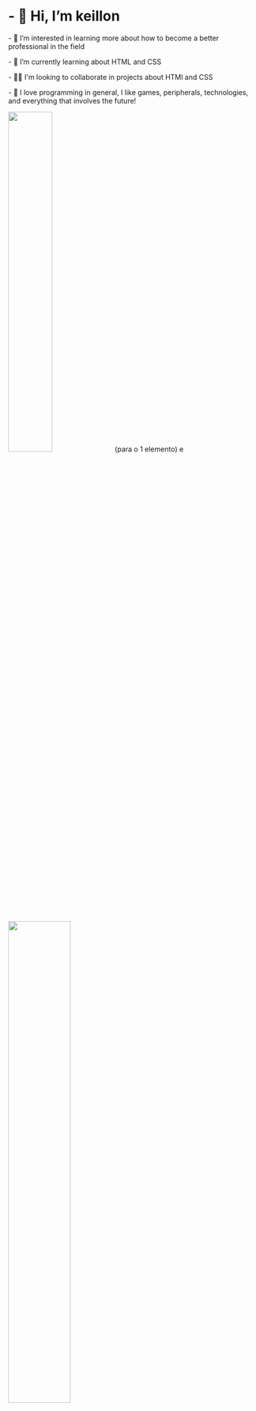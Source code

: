 <h1>- 👋 Hi, I’m keillon</h1>
<p>- 👀 I’m interested in learning more about how to become a better professional in the field</p>
<p>- 🌱 I’m currently learning about HTML and CSS</p>
<p>- 👨‍💻 I'm looking to collaborate in projects about HTMl and CSS</p>
<p>- 💞️ I love programming in general, I like games, peripherals, technologies, and everything that involves the future!</p>

<img width="42%" src="link"> (para o 1 elemento) e <img width="50%" src="link">
